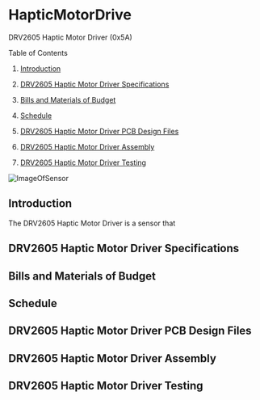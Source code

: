 # HapticMotorDrive

DRV2605 Haptic Motor Driver (0x5A)

Table of Contents

1. [Introduction](#introduction)

2. [DRV2605 Haptic Motor Driver Specifications](#drv2605-haptic-motor-driver-specifications)

3. [Bills and Materials of Budget](#bills-and-materials-of-budget)

4. [Schedule](#schedule)

5. [DRV2605 Haptic Motor Driver PCB Design Files](#drv2605-haptic-motor-driver-pcb-design-files)

6. [DRV2605 Haptic Motor Driver Assembly](#drv2605-haptic-motor-driver-assembly)

7. [DRV2605 Haptic Motor Driver Testing](#drv2605-haptic-motor-driver-testing)

![ImageOfSensor](https://github.com/JordanPulido/HapticMotorDrive/blob/master/documentation/Sensor.JPG)

## Introduction

The DRV2605 Haptic Motor Driver is a sensor that 


## DRV2605 Haptic Motor Driver Specifications

## Bills and Materials of Budget

## Schedule

## DRV2605 Haptic Motor Driver PCB Design Files

## DRV2605 Haptic Motor Driver Assembly

## DRV2605 Haptic Motor Driver Testing
